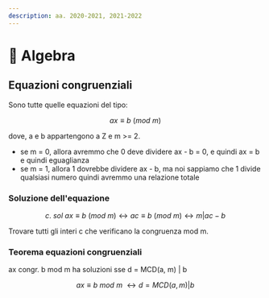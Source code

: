 ```yaml
---
description: aa. 2020-2021, 2021-2022
---
```


# 🧮 Algebra

## Equazioni congruenziali

Sono tutte quelle equazioni del tipo:

$$
ax\equiv b \ (mod \ m)
$$

dove, a e b appartengono a Z e m >= 2.

* se m = 0, allora avremmo che 0 deve dividere ax - b = 0, e quindi ax = b e quindi eguaglianza
* se m = 1, allora 1 dovrebbe dividere ax - b, ma noi sappiamo che 1 divide qualsiasi numero quindi avremmo una relazione totale

### Soluzione dell'equazione

$$
c. \ sol \ ax \equiv b \ (mod \ m) \longleftrightarrow ac \equiv b \ (mod \ m) \longleftrightarrow m \vert ac-b
$$

Trovare tutti gli interi c che verificano la congruenza mod m.

### Teorema equazioni congruenziali

ax congr. b mod m ha soluzioni sse d = MCD(a, m) | b

$$
ax \equiv b \ mod \ m \ \longleftrightarrow d=MCD(a,m) \vert b
$$

&#x20;
